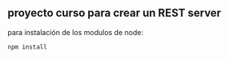 ## proyecto curso para crear un REST server

para instalación de los modulos de node:
```
npm install
```